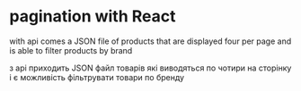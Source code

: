 # pagination with React

with api comes a JSON file of products that are displayed four per page and is able to filter products by brand

з api приходить JSON файл товарів які виводяться по чотири на сторінку і є можливість фільтрувати товари по бренду